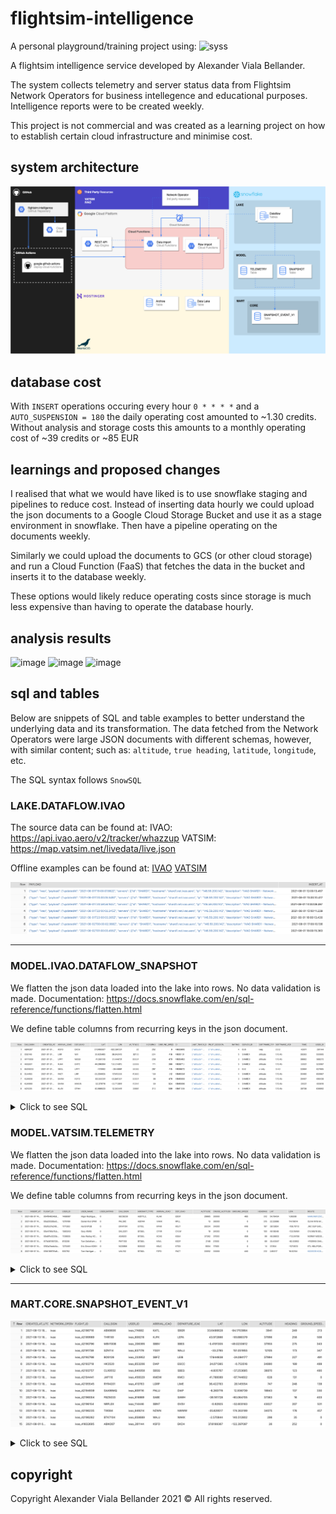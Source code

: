 # flightsim-intelligence
A personal playground/training project using:
![syss](https://user-images.githubusercontent.com/42417723/132095621-7bf62656-3b37-4dd7-a95c-c55417a2ddaa.png)


A flightsim intelligence service developed by Alexander Viala Bellander.

The system collects telemetry and server status data from Flightsim Network Operators for business intellegence and educational purposes. Intelligence reports were to be created weekly.

This project is not commercial and was created as a learning project on how to establish certain cloud infrastructure and minimise cost.

## system architecture
![Architecture](architecture.png)

## database cost
With `INSERT` operations occuring every hour `0 * * * *` and a `AUTO_SUSPENSION = 180` the daily operating cost amounted to ~1.30 credits.
Without analysis and storage costs this amounts to a monthly operating cost of ~39 credits or ~85 EUR

## learnings and proposed changes
I realised that what we would have liked is to use snowflake staging and pipelines to reduce cost. Instead of inserting data hourly we could upload the json documents to a Google Cloud Storage Bucket and use it as a stage environment in snowflake. Then have a pipeline operating on the documents weekly.

Similarly we could upload the documents to GCS (or other cloud storage) and run a Cloud Function (FaaS) that fetches the data in the bucket and inserts it to the database weekly.

These options would likely reduce operating costs since storage is much less expensive than having to operate the database hourly.


## analysis results
![image](https://user-images.githubusercontent.com/42417723/132095305-57c4742c-2c98-439d-9ed4-5fd805cfafb9.png)
![image](https://user-images.githubusercontent.com/42417723/132095311-de50cf72-3a3d-439d-a70a-9bc0cbd94701.png)
![image](https://user-images.githubusercontent.com/42417723/132095319-6b774655-d080-440a-9577-cd3aea40dc01.png)

## sql and tables
Below are snippets of SQL and table examples to better understand the underlying data and its transformation. The data fetched from the Network Operators were large JSON documents with different schemas, however, with similar content; such as: `altitude`, `true heading`, `latitude`, `longitude`, etc.

The SQL syntax follows `SnowSQL`

### LAKE.DATAFLOW.IVAO
The source data can be found at:
IVAO: https://api.ivao.aero/v2/tracker/whazzup
VATSIM: https://map.vatsim.net/livedata/live.json

Offline examples can be found at:
[IVAO](sql/snowflake/table_examples/ivao_feed_data.json)
[VATSIM](sql/snowflake/table_examples/vatsim_feed_data.json)

![lake](sql/snowflake/table_examples/LAKE.DATAFLOW.IVAO.png)

___

### MODEL.IVAO.DATAFLOW_SNAPSHOT
We flatten the json data loaded into the lake into rows. No data validation is made.
Documentation: https://docs.snowflake.com/en/sql-reference/functions/flatten.html

We define table columns from recurring keys in the json document.

![lake](sql/snowflake/table_examples/MODEL.IVAO.DATAFLOW_SNAPSHOT.png)

<details>
<summary>Click to see SQL</summary>

```sql
create or replace view MODEL.IVAO.DATAFLOW_SNAPSHOT as (
    select 
        value:callsign::varchar callsign,
        insert_at as created_at,
        value:flightPlan:arrivalId::varchar arrival_icao,
        value:flightPlan:departureId::varchar dep_icao,
        value:lastTrack:latitude::float lat,
        value:lastTrack:longitude::float lon,
        value:lastTrack:altitude::number altitude,
        value:lastTrack:heading::number heading,
        value:lastTrack:groundSpeed::number ground_speed,
        value:id::varchar id,
        value:lastTrack last_track_obj,
        value:pilotSession pilot_session_obj,
        value:rating::int rating,
        value:serverId::varchar server_id,
        value:softwareTypeId::varchar software_type_id,
        value:softwareVersion::varchar software_version,
        value:time::int time,
        value:userId::int user_id
    from lake.dataflow.ivao, lateral flatten( input => payload::variant::object:payload:clients:pilots) vm
);
```

</details>

### MODEL.VATSIM.TELEMETRY
We flatten the json data loaded into the lake into rows. No data validation is made.
Documentation: https://docs.snowflake.com/en/sql-reference/functions/flatten.html

We define table columns from recurring keys in the json document.

![lake](sql/snowflake/table_examples/MODEL.VATSIM.TELEMETRY.png)

<details>
<summary>Click to see SQL</summary>

```sql
create or replace view MODEL.VATSIM.TELEMETRY as (
    select 
        insert_at, 
        value:uid::varchar flight_id,
        value:cid::varchar user_id,
        value:name::varchar user_name,
        value:rating::varchar user_rating,
        value:callsign::varchar callsign,
        value:aircraft::varchar aircraft_type, 
        value:arr::varchar arrival_icao,
        value:dep::varchar dep_icao, 
        value:alt::varchar::int altitude, 
        value:crzalt::varchar cruise_altitude,
        value:gndspd::varchar::int ground_speed,
        value:hdg::varchar::int heading,
        value:lat::varchar lat,
        value:lon::varchar lon,
        value:route::varchar route
    from lake.dataflow.vatsim, lateral flatten( input => payload::variant::object:payload ) vm
);
```

</details>

___

### MART.CORE.SNAPSHOT_EVENT_V1
![lake](sql/snowflake/table_examples/MART.CORE.SNAPSHOT_EVENT_V1.png)


<details>
<summary>Click to see SQL</summary>

```sql
create or replace view MART.CORE.SNAPSHOT_EVENT_V1 as (
    select 
        convert_timezone('UTC', created_at)::timestamp_ntz(0) as created_at_utc,
        'ivao' as network_operator,
        'ivao_' || id as flight_id,
        callsign,
        'ivao_' || user_id as user_id,
        arrival_icao,
        dep_icao as departure_icao,
        lat,
        lon,
        altitude,
        heading,
        ground_speed
    from 
        model.ivao.dataflow_snapshot
    union
    select
        convert_timezone('UTC', insert_at)::timestamp_ntz(0) as created_at_utc,
        'vatsim' as network_operator,
        'vatsim_' || flight_id as flight_id,
        callsign,
        'vatsim_' || user_id as user_id,
        arrival_icao,
        dep_icao as departure_icao,
        lat::float,
        lon::float,
        altitude,
        heading,
        ground_speed
    from
        model.vatsim.telemetry
);
```

</details>

## copyright
Copyright Alexander Viala Bellander 2021 © 
All rights reserved.
